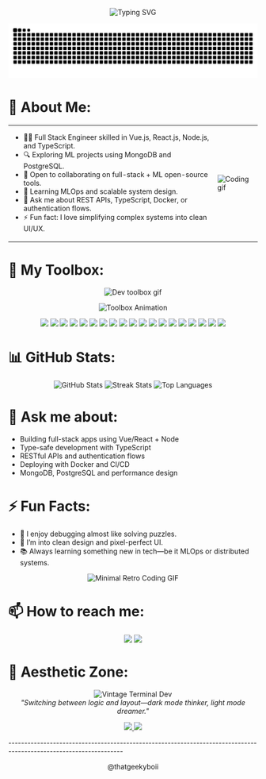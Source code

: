 <p align="center">
  <img src="https://readme-typing-svg.herokuapp.com?font=Fira+Code&weight=500&pause=2000&color=58A6FF&center=true&vCenter=true&width=800&lines=Fullstack+Development+%2C+Database+Design+%2C+API+Design;System+Design+%2C+Authentication+%2C+CI%2FCD+Workflows;Docker+%2C+PostgreSQL+%2C+MongoDB" alt="Typing SVG" />
</p>

<!-- 🐍 Contribution Snake Animation -->
![Snake animation](https://github.com/thatgeekyboii/thatgeekyboii/blob/output/github-contribution-grid-snake.svg)

# 💫 About Me:
<table>
<tr>
<td>

- 👩‍💻 Full Stack Engineer skilled in Vue.js, React.js, Node.js, and TypeScript.
- 🔍 Exploring ML projects using MongoDB and PostgreSQL.
- 🤝 Open to collaborating on full-stack + ML open-source tools.
- 🌱 Learning MLOps and scalable system design.
- 💬 Ask me about REST APIs, TypeScript, Docker, or authentication flows.
- ⚡ Fun fact: I love simplifying complex systems into clean UI/UX.

</td>
<td>
  <img src="https://media.giphy.com/media/qgQUggAC3Pfv687qPC/giphy.gif" width="300" alt="Coding gif" />
</td>
</tr>
</table>

# 🧰 My Toolbox:
<p align="center">
  <img src="https://media.giphy.com/media/IdyAQJVN2kVPNUrojM/giphy.gif" width="200" alt="Dev toolbox gif" />
</p>
<p align="center">
  <img src="https://readme-typing-svg.herokuapp.com?font=Fira+Code&weight=500&pause=1800&color=58A6FF&center=true&vCenter=true&width=800&lines=Languages+%7C+Frameworks+%7C+Libraries+%7C+Databases+%7C+Tools;C%2B%2B+%7C+HTML+%7C+CSS+%7C+JS+%7C+TypeScript;React+%7C+Vue+%7C+Node+%7C+Redux+%7C+Next;MongoDB+%7C+PostgreSQL+%7C+MySQL;Docker+%7C+AWS+%7C+JWT+%7C+Tailwind+%7C+MUI" alt="Toolbox Animation" />
</p>
<p align="center">
  <img src="https://img.shields.io/badge/c++-%2300599C.svg?style=for-the-badge&logo=c%2B%2B&logoColor=white" />
  <img src="https://img.shields.io/badge/html5-%23E34F26.svg?style=for-the-badge&logo=html5&logoColor=white" />
  <img src="https://img.shields.io/badge/css3-%231572B6.svg?style=for-the-badge&logo=css3&logoColor=white" />
  <img src="https://img.shields.io/badge/javascript-%23323330.svg?style=for-the-badge&logo=javascript&logoColor=%23F7DF1E" />
  <img src="https://img.shields.io/badge/typescript-%23007ACC.svg?style=for-the-badge&logo=typescript&logoColor=white" />
  <img src="https://img.shields.io/badge/react-%2320232a.svg?style=for-the-badge&logo=react&logoColor=%2361DAFB" />
  <img src="https://img.shields.io/badge/vue.js-%2335495e.svg?style=for-the-badge&logo=vuedotjs&logoColor=%234FC08D" />
  <img src="https://img.shields.io/badge/node.js-6DA55F?style=for-the-badge&logo=node.js&logoColor=white" />
  <img src="https://img.shields.io/badge/redux-%23593d88.svg?style=for-the-badge&logo=redux&logoColor=white" />
  <img src="https://img.shields.io/badge/next-black?style=for-the-badge&logo=next.js&logoColor=white" />
  <img src="https://img.shields.io/badge/tailwindcss-%2338B2AC.svg?style=for-the-badge&logo=tailwind-css&logoColor=white" />
  <img src="https://img.shields.io/badge/MUI-%230081CB.svg?style=for-the-badge&logo=mui&logoColor=white" />
  <img src="https://img.shields.io/badge/vuetify-1867C0.svg?style=for-the-badge&logo=vuetify&logoColor=AEDDFF" />
  <img src="https://img.shields.io/badge/JWT-black?style=for-the-badge&logo=JSON%20web%20tokens" />
  <img src="https://img.shields.io/badge/mysql-4479A1.svg?style=for-the-badge&logo=mysql&logoColor=white" />
  <img src="https://img.shields.io/badge/postgres-%23316192.svg?style=for-the-badge&logo=postgresql&logoColor=white" />
  <img src="https://img.shields.io/badge/MongoDB-%234ea94b.svg?style=for-the-badge&logo=mongodb&logoColor=white" />
  <img src="https://img.shields.io/badge/docker-%230db7ed.svg?style=for-the-badge&logo=docker&logoColor=white" />
  <img src="https://img.shields.io/badge/aws-%23FF9900.svg?style=for-the-badge&logo=amazon-aws&logoColor=white" />
</p>


# 📊 GitHub Stats:
<p align="center">
  <img src="https://github-readme-stats.vercel.app/api?username=thatgeekyboii&theme=radical&show_icons=true&count_private=true" alt="GitHub Stats" />
  <img src="https://github-readme-streak-stats.herokuapp.com/?user=thatgeekyboii&theme=radical&hide_border=false" alt="Streak Stats" />
  <img src="https://github-readme-stats.vercel.app/api/top-langs/?username=thatgeekyboii&theme=radical&hide_border=false&layout=compact" alt="Top Languages" />
</p>


# 💬 Ask me about:
- Building full-stack apps using Vue/React + Node
- Type-safe development with TypeScript
- RESTful APIs and authentication flows
- Deploying with Docker and CI/CD
- MongoDB, PostgreSQL and performance design

# ⚡ Fun Facts:
- 🧩 I enjoy debugging almost like solving puzzles.
- 🎨 I’m into clean design and pixel-perfect UI.
- 📚 Always learning something new in tech—be it MLOps or distributed systems.
  
<p align="center">
  <img src="https://media.giphy.com/media/LmNwrBhejkK9EFP504/giphy.gif" width="300" alt="Minimal Retro Coding GIF" />
</p>

# 📫 How to reach me:
<p align="center">
  <a href="mailto:vaibhav0710.patil@gmail.com"><img src="https://img.shields.io/badge/Email-D14836?style=for-the-badge&logo=gmail&logoColor=white" /></a>
  <a href="https://www.linkedin.com/in/https://www.linkedin.com/in/vaibhavpatil"><img src="https://img.shields.io/badge/LinkedIn-%230077B5.svg?style=for-the-badge&logo=linkedin&logoColor=white" /></a>
</p>


# 🎨 Aesthetic Zone:
<p align="center">
  <img src="https://media.giphy.com/media/ZVik7pBtu9dNS/giphy.gif" width="280" alt="Vintage Terminal Dev" />
  <br />
  <em>"Switching between logic and layout—dark mode thinker, light mode dreamer."</em>
</p>

<p align="center">
  <a href="#light-mode" title="Bright, clean, and fresh vibes ☀️">
    <img src="https://img.shields.io/badge/Light%20Mode-☀️-yellow?style=for-the-badge&logo=macos&logoColor=white" />
  </a>
  <a href="#dark-mode" title="Focus mode activated 🌙">
    <img src="https://img.shields.io/badge/Dark%20Mode-🌙-blueviolet?style=for-the-badge&logo=apple&logoColor=white" />
  </a>
</p>
------------------------------------------------------------------------------------------------------------------

<p align="center">@thatgeekyboii</p>
